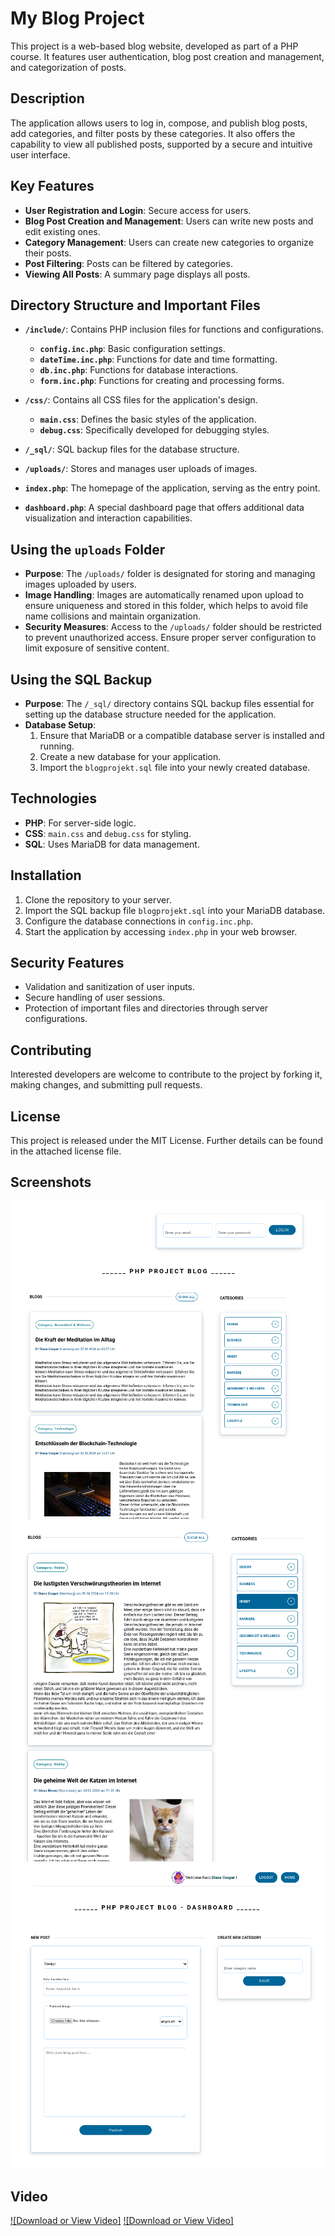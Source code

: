 # My Blog Project

This project is a web-based blog website, developed as part of a PHP course. It features user authentication, blog post creation and management, and categorization of posts.

## Description

The application allows users to log in, compose, and publish blog posts, add categories, and filter posts by these categories. It also offers the capability to view all published posts, supported by a secure and intuitive user interface.

## Key Features

- **User Registration and Login**: Secure access for users.
- **Blog Post Creation and Management**: Users can write new posts and edit existing ones.
- **Category Management**: Users can create new categories to organize their posts.
- **Post Filtering**: Posts can be filtered by categories.
- **Viewing All Posts**: A summary page displays all posts.

## Directory Structure and Important Files

- **`/include/`**: Contains PHP inclusion files for functions and configurations.
  - **`config.inc.php`**: Basic configuration settings.
  - **`dateTime.inc.php`**: Functions for date and time formatting.
  - **`db.inc.php`**: Functions for database interactions.
  - **`form.inc.php`**: Functions for creating and processing forms.

- **`/css/`**: Contains all CSS files for the application's design.
  - **`main.css`**: Defines the basic styles of the application.
  - **`debug.css`**: Specifically developed for debugging styles.

- **`/_sql/`**: SQL backup files for the database structure.

- **`/uploads/`**: Stores and manages user uploads of images.

- **`index.php`**: The homepage of the application, serving as the entry point.

- **`dashboard.php`**: A special dashboard page that offers additional data visualization and interaction capabilities.

## Using the `uploads` Folder

- **Purpose**: The `/uploads/` folder is designated for storing and managing images uploaded by users.
- **Image Handling**: Images are automatically renamed upon upload to ensure uniqueness and stored in this folder, which helps to avoid file name collisions and maintain organization.
- **Security Measures**: Access to the `/uploads/` folder should be restricted to prevent unauthorized access. Ensure proper server configuration to limit exposure of sensitive content.

## Using the SQL Backup

- **Purpose**: The `/_sql/` directory contains SQL backup files essential for setting up the database structure needed for the application.
- **Database Setup**:
  1. Ensure that MariaDB or a compatible database server is installed and running.
  2. Create a new database for your application.
  3. Import the `blogprojekt.sql` file into your newly created database.

## Technologies

- **PHP**: For server-side logic.
- **CSS**: `main.css` and `debug.css` for styling.
- **SQL**: Uses MariaDB for data management.

## Installation

1. Clone the repository to your server.
2. Import the SQL backup file `blogprojekt.sql` into your MariaDB database.
3. Configure the database connections in `config.inc.php`.
4. Start the application by accessing `index.php` in your web browser.

## Security Features

- Validation and sanitization of user inputs.
- Secure handling of user sessions.
- Protection of important files and directories through server configurations.

## Contributing

Interested developers are welcome to contribute to the project by forking it, making changes, and submitting pull requests.

## License

This project is released under the MIT License. Further details can be found in the attached license file.

## Screenshots

![Homepage](media/images/homepage.png)
![Homepage Category](media/images/homepage-category.png)
![Dashboard](media/images/dashboard.png)

## Video

[![Download or View Video]](media/video/blog-website-overview.gif)
[![Download or View Video]](media/video/blog-website-overview.mp4)
